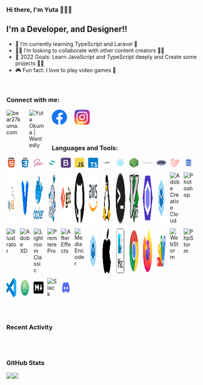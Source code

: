 ### Hi there, I'm Yuta 🤟🏻🐻

## I'm a Developer, and Designer!!

- 🌱 I’m currently learning TypeScript and Laravel 🤣
- 👬🏻 I’m looking to collaborate with other content creators 👋🏻
- 🥅 2022 Goals: Learn JavaScript and TypeScript deeply and Create some projects 💪🏻
- 🎮 Fun fact: I love to play video games 🎉

<br />

### Connect with me:

[<img align="left" alt="bear27kuma.com" width="40px" src="https://user-images.githubusercontent.com/39920490/156489586-f125813b-e344-46d6-9306-f5786684b976.jpg" style="margin-right: 20px;" />](https://bear27kuma.github.io/)
[<img align="left" alt="Yuta Okuma | Wantedly" width="40px" src="https://user-images.githubusercontent.com/39920490/156489528-fdc520d6-10f1-43b6-8bf8-fadf8dcf1a90.jpg" style="margin-right: 20px;" />](https://www.wantedly.com/)
[<img align="left" alt="Yuta Okuma | Facebook" width="40px" src="https://github.com/github/explore/blob/main/topics/facebook/facebook.png?raw=true" style="margin-right: 20px;" />](https://www.facebook.com/)
[<img align="left" alt="Yuta Okuma | Instagram" width="40px" src="https://github.com/github/explore/blob/main/topics/instagram/instagram.png?raw=true" />](https://www.instagram.com/)

<br />
<br />
<br />
<br />

### Languages and Tools:

<div style="display:flex; flex-wrap: wrap;">
    <img align="left" style="margin-right: 10px; margin-bottom: 12px;" alt="HTML5" width="26px" src="https://github.com/github/explore/blob/main/topics/html/html.png?raw=true" />
    <img align="left" style="margin-right: 10px; margin-bottom: 12px;" alt="CSS3" width="26px" src="https://github.com/github/explore/blob/main/topics/css/css.png?raw=true" />
    <img align="left" style="margin-right: 10px; margin-bottom: 12px;" alt="Sass" width="26px" src="https://github.com/github/explore/blob/main/topics/sass/sass.png?raw=true" />
    <img align="left" style="margin-right: 10px; margin-bottom: 12px;" alt="Tailwind" width="26px" src="https://github.com/github/explore/blob/main/topics/tailwind/tailwind.png?raw=true" />
    <img align="left" style="margin-right: 10px; margin-bottom: 12px;" alt="Bootstrap" width="26px" src="https://github.com/github/explore/blob/main/topics/bootstrap/bootstrap.png?raw=true" />
    <img align="left" style="margin-right: 10px; margin-bottom: 12px;" alt="JavaScript" width="26px" src="https://github.com/github/explore/blob/main/topics/javascript/javascript.png?raw=true" />
    <img align="left" style="margin-right: 10px; margin-bottom: 12px;" alt="TypeScript" width="26px" src="https://github.com/github/explore/blob/main/topics/typescript/typescript.png?raw=true" />
    <img align="left" style="margin-right: 10px; margin-bottom: 12px;" alt="jQuery" width="26px" src="https://github.com/github/explore/blob/main/topics/jquery/jquery.png?raw=true" />
    <img align="left" style="margin-right: 10px; margin-bottom: 12px;" alt="React" width="26px" src="https://github.com/github/explore/blob/main/topics/react/react.png?raw=true" />
    <img align="left" style="margin-right: 10px; margin-bottom: 12px;" alt="Node.js" width="26px" src="https://github.com/github/explore/blob/main/topics/nodejs/nodejs.png?raw=true" />
    <img align="left" style="margin-right: 10px; margin-bottom: 12px;" alt="Express" width="26px" src="https://github.com/github/explore/blob/main/topics/express/express.png?raw=true" />
    <img align="left" style="margin-right: 10px; margin-bottom: 12px;" alt="PHP" width="26px" src="https://github.com/github/explore/blob/main/topics/php/php.png?raw=true" />
    <img align="left" style="margin-right: 10px; margin-bottom: 12px;" alt="Laravel" width="26px" src="https://github.com/github/explore/blob/main/topics/laravel/laravel.png?raw=true" />
    <img align="left" style="margin-right: 10px; margin-bottom: 12px;" alt="SQL" width="26px" src="https://github.com/github/explore/blob/main/topics/sql/sql.png?raw=true" />
    <img align="left" style="margin-right: 10px; margin-bottom: 12px;" alt="MySQL" width="26px" src="https://github.com/github/explore/blob/main/topics/mysql/mysql.png?raw=true" />
    <img align="left" style="margin-right: 10px; margin-bottom: 12px;" alt="Vagrant" width="26px" src="https://github.com/github/explore/blob/main/topics/vagrant/vagrant.png?raw=true" />
    <img align="left" style="margin-right: 10px; margin-bottom: 12px;" alt="Docker" width="26px" src="https://github.com/github/explore/blob/main/topics/docker/docker.png?raw=true" />
    <img align="left" style="margin-right: 10px; margin-bottom: 12px;" alt="Docker Compose" width="26px" src="https://github.com/github/explore/blob/main/topics/docker-compose/docker-compose.png?raw=true" />
    <img align="left" style="margin-right: 10px; margin-bottom: 12px;" alt="Git" width="26px" src="https://github.com/github/explore/blob/main/topics/git/git.png?raw=true" />
    <img align="left" style="margin-right: 10px; margin-bottom: 12px;" alt="GitHub" width="26px" src="https://github.com/github/explore/blob/main/topics/github/github.png?raw=true" />
    <img align="left" style="margin-right: 10px; margin-bottom: 12px;" alt="AWS" width="26px" src="https://github.com/github/explore/blob/main/topics/aws/aws.png?raw=true" />
    <img align="left" style="margin-right: 10px; margin-bottom: 12px;" alt="Linux" width="26px" src="https://github.com/github/explore/blob/main/topics/linux/linux.png?raw=true" />
    <img align="left" style="margin-right: 10px; margin-bottom: 12px;" alt="Terminal" width="26px" src="https://github.com/github/explore/blob/main/topics/terminal/terminal.png?raw=true" />
    <img align="left" style="margin-right: 10px; margin-bottom: 12px;" alt="Vim" width="26px" src="https://github.com/github/explore/blob/main/topics/vim/vim.png?raw=true" />
    <img align="left" style="margin-right: 10px; margin-bottom: 12px;" alt="Eslint" width="26px" src="https://github.com/github/explore/blob/main/topics/eslint/eslint.png?raw=true" />
    <img align="left" style="margin-right: 10px; margin-bottom: 12px;" alt="Webpack" width="26px" src="https://github.com/github/explore/blob/main/topics/webpack/webpack.png?raw=true" />
    <img align="left" style="margin-right: 10px; margin-bottom: 12px;" alt="Adobe Creative Cloud" width="26px" src="https://user-images.githubusercontent.com/39920490/156873067-49465848-92d8-4d1f-b08f-79c821964b25.png" />
    <img align="left" style="margin-right: 10px; margin-bottom: 12px;" alt="Photoshop" width="26px" src="https://user-images.githubusercontent.com/39920490/156873120-d295313e-2b81-4159-84db-e0e4d699c55e.png" />
    <img align="left" style="margin-right: 10px; margin-bottom: 12px;" alt="Illustrator" width="26px" src="https://user-images.githubusercontent.com/39920490/156873119-acfff16f-eb82-4d40-ad64-c946fb19da42.png" />
    <img align="left" style="margin-right: 10px; margin-bottom: 12px;" alt="Adobe XD" width="26px" src="https://user-images.githubusercontent.com/39920490/156873121-c57d736c-c359-47de-8125-9b6d199100fa.png" />
    <img align="left" style="margin-right: 10px; margin-bottom: 12px;" alt="Lightroom Classic" width="26px" src="https://user-images.githubusercontent.com/39920490/156873122-d3ac9b52-d3c0-4f67-ad7c-9c4a43dddfd6.png" />
    <img align="left" style="margin-right: 10px; margin-bottom: 12px;" alt="Premiere Pro" width="26px" src="https://user-images.githubusercontent.com/39920490/156873123-dd7079e1-fe88-4027-8e73-4e102f50a757.png" />
    <img align="left" style="margin-right: 10px; margin-bottom: 12px;" alt="AfterEffects" width="26px" src="https://user-images.githubusercontent.com/39920490/156873125-c5c2cd70-1b5d-4b24-8c05-22f1cb3d8228.png" />
    <img align="left" style="margin-right: 10px; margin-bottom: 12px;" alt="Media Encoder" width="26px" src="https://user-images.githubusercontent.com/39920490/156873126-546b41f4-e2f6-41ad-8939-acd9f81d6490.png" />
    <img align="left" style="margin-right: 10px; margin-bottom: 12px;" alt="Webpack" width="26px" src="https://github.com/github/explore/blob/main/topics/webpack/webpack.png?raw=true" />
    <img align="left" style="margin-right: 10px; margin-bottom: 12px;" alt="Apple" width="26px" src="https://github.com/github/explore/blob/main/topics/apple/apple.png?raw=true" />
    <img align="left" style="margin-right: 10px; margin-bottom: 12px;" alt="Mac OS" width="26px" src="https://github.com/github/explore/blob/main/topics/macos/macos.png?raw=true" />
    <img align="left" style="margin-right: 10px; margin-bottom: 12px;" alt="Chrome" width="26px" src="https://github.com/github/explore/blob/main/topics/chrome/chrome.png?raw=true" />
    <img align="left" style="margin-right: 10px; margin-bottom: 12px;" alt="Firefox" width="26px" src="https://github.com/github/explore/blob/main/topics/firefox/firefox.png?raw=true" />
    <img align="left" style="margin-right: 10px; margin-bottom: 12px;" alt="Google App Script" width="26px" src="https://github.com/github/explore/blob/main/topics/google-apps-script/google-apps-script.png?raw=true" />
    <img align="left" style="margin-right: 10px; margin-bottom: 12px;" alt="WebStorm" width="26px" src="https://user-images.githubusercontent.com/39920490/156489178-cf6035a1-5f13-4f53-8631-be22dc5f73cf.png" />
    <img align="left" style="margin-right: 10px; margin-bottom: 12px;" alt="PhpStorm" width="26px" src="https://user-images.githubusercontent.com/39920490/156489424-8e5504c6-a4ba-4c34-b1f7-52917db53018.png" />
    <img align="left" style="margin-right: 10px; margin-bottom: 12px;" alt="Visual Studio Code" width="26px" src="https://github.com/github/explore/blob/main/topics/visual-studio-code/visual-studio-code.png?raw=true" />
    <img align="left" style="margin-right: 10px; margin-bottom: 12px;" alt="Atom" width="26px" src="https://github.com/github/explore/blob/main/topics/atom/atom.png?raw=true" />
    <img align="left" style="margin-right: 10px; margin-bottom: 12px;" alt="Markdown" width="26px" src="https://github.com/github/explore/blob/main/topics/markdown/markdown.png?raw=true" />
    <img align="left" style="margin-right: 10px; margin-bottom: 12px;" alt="Slack" width="26px" src="https://user-images.githubusercontent.com/39920490/156873030-f4711901-5783-4f3c-9ed0-818730a9315f.png" />
    <img align="left" style="margin-right: 10px; margin-bottom: 12px;" alt="Discord" width="26px" src="https://github.com/github/explore/blob/main/topics/discord/discord.png?raw=true" />
</div>

<br />
<br />

### Recent Activity
<!--START_SECTION:activity-->
<!--END_SECTION:activity-->

<br />
<br />

### GitHub Stats
<div style="display: flex;">
    <a href="https://github.com/Bear27kuma">
        <img height="200px;" src="https://github-readme-stats.vercel.app/api?username=Bear27kuma&show_icons=true&theme=bear">
    </a>
    <a href="https://github.com/Bear27kuma">
        <img height="200px" src="https://github-readme-stats.vercel.app/api/top-langs/?username=Bear27kuma&langs_count=6&layout=compact&theme=bear">
    </a>
</div>
